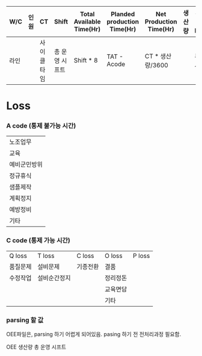 | W/C | 인원  | CT    | Shift    | Total Available Time(Hr) | Planded production Time(Hr) | Net Production Time(Hr) | 생산량 | 총투입M/H | 실투입M/H              | OEE계산값            | Productivity  |
| --- | --- | ----- | -------- | ------------------------ | --------------------------- | ----------------------- | --- | ------ | ------------------- | ----------------- | ------------- |
| 라인  |     | 사이클타임 | 총 운영 시프트 | Shift * 8                | TAT - Acode                 | CT * 생산량/3600           |     | 투입시간   | 총투입 M/H - Acode*인원수 | PlanTime/Net Time | 생산량 / 실투입 M/H |

# Loss


### A code (통제 불가능 시간)
|   |
|---|
|노조업무|
|교육|
|예비군민방위|
|정규휴식|
|샘플제작|
|계획정지|
|예방정비|
|기타|

### C code (통제 가능 시간)

|   |   |   |   |   |
|---|---|---|---|---|
|Q loss|T loss|C loss|O loss|P loss|
|품질문제|설비문제|기종전환|결품||
|수정작업|설비순간정지|   |정리정돈||
||||교육면담||
||||기타||


### parsing 할 값

OEE파일은, parsing 하기 어렵게 되어있음. pasing 하기 전 전처리과정 필요함.


OEE
생산량
총 운영 시프트